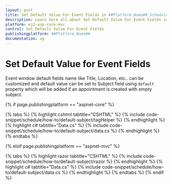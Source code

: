 ```yaml
---
layout: post
title: Set Default Value For Event Fields in ##Platform_Name## Schedule Component
description: Learn here all about Set Default Value For Event Fields in Syncfusion ##Platform_Name## Schedule component and more.
platform: ej2-asp-core-mvc
control: Set Default Value For Event Fields
publishingplatform: ##Platform_Name##
documentation: ug
---
```


# Set Default Value for Event Fields

Event window default fields name like Title, Location, etc.. can be customized and default value can be set to Subject field using `default` property which will be added if an appointment is created with empty subject.

{% if page.publishingplatform == "aspnet-core" %}

{% tabs %}
{% highlight cshtml tabtitle="CSHTML" %}
{% include code-snippet/schedule/how-to/default-subject/tagHelper %}
{% endhighlight %}
{% highlight c# tabtitle="Data.cs" %}
{% include code-snippet/schedule/how-to/default-subject/data.cs %}
{% endhighlight %}
{% endtabs %}

{% elsif page.publishingplatform == "aspnet-mvc" %}

{% tabs %}
{% highlight razor tabtitle="CSHTML" %}
{% include code-snippet/schedule/how-to/default-subject/razor %}
{% endhighlight %}
{% highlight c# tabtitle="Data.cs" %}
{% include code-snippet/schedule/how-to/default-subject/data.cs %}
{% endhighlight %}
{% endtabs %}
{% endif %}

